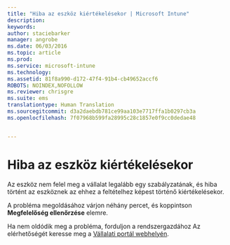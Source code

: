 ```yaml
---
title: "Hiba az eszköz kiértékelésekor | Microsoft Intune"
description: 
keywords: 
author: staciebarker
manager: angrobe
ms.date: 06/03/2016
ms.topic: article
ms.prod: 
ms.service: microsoft-intune
ms.technology: 
ms.assetid: 81f8a990-d172-47f4-91b4-cb49652accf6
ROBOTS: NOINDEX,NOFOLLOW
ms.reviewer: chrisgre
ms.suite: ems
translationtype: Human Translation
ms.sourcegitcommit: d3a2daebdb781ce99aa103e7717ffa1b0297cb3a
ms.openlocfilehash: 7f07968b599fa28995c28c1857e0f9cc0dedae48


---
```



# Hiba az eszköz kiértékelésekor
Az eszköz nem felel meg a vállalat legalább egy szabályzatának, és hiba történt az eszköznek az ehhez a feltételhez képest történő kiértékelésekor.

A probléma megoldásához várjon néhány percet, és koppintson **Megfelelőség ellenőrzése** elemre.

Ha nem oldódik meg a probléma, forduljon a rendszergazdához Az elérhetőségét keresse meg a [Vállalati portál webhelyén](http://portal.manage.microsoft.com).



<!--HONumber=Aug16_HO4-->


